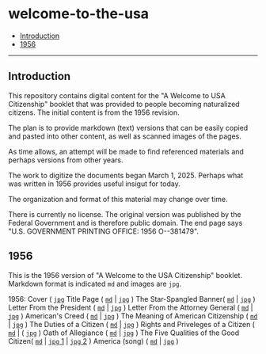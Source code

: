 # welcome-to-the-usa #

*   [Introduction](#introduction)
*   [1956](#1956]) 

-------------------

## Introduction ##

This repository contains digital content for the "A Welcome to USA Citizenship" booklet
that was provided to people becoming naturalized citizens.
The initial content is from the 1956 revision.

The plan is to provide markdown (text) versions that can be easily copied and pasted into other content,
as well as scanned images of the pages.

As time allows, an attempt will be made to find referenced materials and perhaps versions from other years.

The work to digitize the documents began March 1, 2025.
Perhaps what was written in 1956 provides useful insigut for today.

The organization and format of this material may change over time.

There is currently no license.
The original version was published by the Federal Government and is therefore public domain.
The end page says "U.S. GOVERNMENT PRINTING OFFICE: 1956  O--381479".

## 1956 ##

This is the 1956 version of "A Welcome to the USA Citizenship" booklet.
Markdown format is indicated `md` and images are `jpg`.

1956:
    Cover ( [`jpg`](1956/booklet/00-cover.jpg )
    Title Page ( [`md`](1956/booklet/01-title-page.md) | [`jpg`](1956/booklet/01-title-page.jpg) )
    The Star-Spangled Banner( [`md`](1956/booklet/02-star-spangled-banner.md) | [`jpg`](1956/booklet/02-star-spangled-banner.jpg) )
    Letter From the President ( [`md`](1956/booklet/03-letter-from-the-president.md) | [`jpg`](1956/booklet/03-letter-from-the-president.jpg) )
    Letter From the Attorney General ( [`md`](1956/booklet/04-letter-from-the-ag.md) | [`jpg`](1956/booklet/04-letter-from-the-ag.jpg) )
    American's Creed ( [`md`](1956/booklet/05-americans-creed.md) | [`jpg`](1956/booklet/05-americans-creed.jpg) )
    The Meaning of American Citizenship ( [`md`](1956/booklet/06-meaning-of-american-citizenship.md) | [`jpg`](1956/booklet/06-meaning-of-american-citizenship.jpg) )
    The Duties of a Citizen ( [`md`](1956/booklet/07-duties-of-a-citizen.md) | [`jpg`](1956/booklet/07-duties-of-a-citizen.jph) )
    Rights and Priveleges of a Citizen ( [`md`](1956/booklet/08-rights-and-duties-of-a-citizen.md) | ( [`jpg`](1956/booklet/08-rights-and-duties-of-a-citizen.md) )
    Oath of Allegiance ( [`md`](1956/booklet/09-oath-of-allegiance.md) | [`jpg`](1956/booklet/09-oath-of-allegiance.jpg) )
    The Five Qualities of the Good Citizen( [`md`](1956/booklet/10-five-qualities-of-a-good-citizen.md) | [`jpg` 1](1956/booklet/10-five-qualities-of-a-good-citizen-1.jpg) | [`jpg` 2](1956/booklet/10-five-qualities-of-a-good-citizen-2.jpg) )
    America (song) ( [`md`](1956/booklet/11-america-song.md) | [`jpg`](1956/booklet/11-america-song.jpg) )
